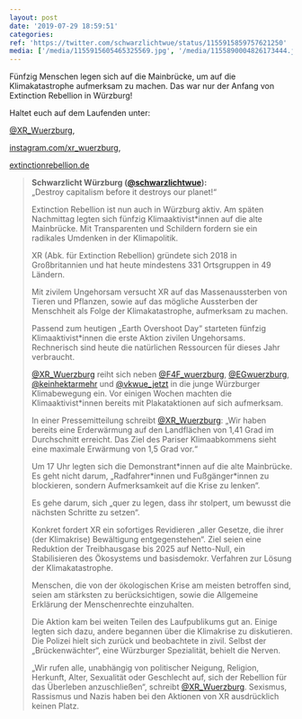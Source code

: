 ```yaml
---
layout: post
date: '2019-07-29 18:59:51'
categories: 
ref: 'https://twitter.com/schwarzlichtwue/status/1155915859757621250'
media: ['/media/1155915605465325569.jpg', '/media/1155890004826173444.jpg', '/media/1155890004952002561.jpg', '/media/1155890005467893760.jpg', '/media/1155890048400797697.jpg', '/media/1155890085470048261.jpg', '/media/1155890119209099269.jpg', '/media/1155890159805710336.jpg']
---
```

Fünfzig Menschen legen sich auf die Mainbrücke, um auf die Klimakatastrophe aufmerksam zu machen. Das war nur der Anfang von Extinction Rebellion in Würzburg! 



Haltet euch auf dem Laufenden unter:

[@XR_Wuerzburg](https://twitter.com/XR_Wuerzburg),

[instagram.com/xr_wuerzburg](http://www.instagram.com/xr_wuerzburg),

[extinctionrebellion.de](http://www.extinctionrebellion.de) 
> <b>Schwarzlicht Würzburg ([@schwarzlichtwue](https://twitter.com/schwarzlichtwue)):</b>  
>„Destroy capitalism before it destroys our planet!“   
>  
>  
>  
>Extinction Rebellion ist nun auch in Würzburg aktiv. Am späten Nachmittag legten sich fünfzig Klimaaktivist\*innen auf die alte Mainbrücke. Mit Transparenten und Schildern fordern sie ein radikales Umdenken in der Klimapolitik.   
>  
>XR (Abk. für Extinction Rebellion) gründete sich 2018 in Großbritannien und hat heute mindestens 331 Ortsgruppen in 49 Ländern.   
>  
>Mit zivilem Ungehorsam versucht XR auf das Massenaussterben von Tieren und Pflanzen, sowie auf das mögliche Aussterben der Menschheit als Folge der Klimakatastrophe, aufmerksam zu machen.  
>  
>Passend zum heutigen „Earth Overshoot Day“ starteten fünfzig Klimaaktivist\*innen die erste Aktion zivilen Ungehorsams. Rechnerisch sind heute die natürlichen Ressourcen für dieses Jahr verbraucht.   
>  
>[@XR_Wuerzburg](https://twitter.com/XR_Wuerzburg)  reiht sich neben [@F4F_wuerzburg](https://twitter.com/F4F_wuerzburg), [@EGwuerzburg](https://twitter.com/EGwuerzburg), [@keinhektarmehr](https://twitter.com/keinhektarmehr) und [@vkwue_jetzt](https://twitter.com/vkwue_jetzt) in die junge Würzburger Klimabewegung ein. Vor einigen Wochen machten die Klimaaktivist\*innen bereits mit Plakataktionen auf sich aufmerksam.  
>  
>In einer Pressemitteilung schreibt [@XR_Wuerzburg](https://twitter.com/XR_Wuerzburg): „Wir haben bereits eine Erderwärmung auf den Landflächen von 1,41 Grad im Durchschnitt erreicht. Das Ziel des Pariser Klimaabkommens sieht eine maximale Erwärmung von 1,5 Grad vor.“   
>  
>Um 17 Uhr legten sich die Demonstrant\*innen auf die alte Mainbrücke. Es geht nicht darum, „Radfahrer\*innen und Fußgänger\*innen zu blockieren, sondern Aufmerksamkeit auf die Krise zu lenken“.  
>  
>Es gehe darum, sich „quer zu legen, dass ihr stolpert, um bewusst die nächsten Schritte zu setzen“.  
>  
>Konkret fordert XR ein sofortiges Revidieren „aller Gesetze, die ihrer (der Klimakrise) Bewältigung entgegenstehen“. Ziel seien eine Reduktion der Treibhausgase bis 2025 auf Netto-Null, ein Stabilisieren des Ökosystems und basisdemokr. Verfahren zur Lösung der Klimakatastrophe.  
>  
>Menschen, die von der ökologischen Krise am meisten betroffen sind, seien am stärksten zu berücksichtigen, sowie die Allgemeine Erklärung der Menschenrechte einzuhalten.  
>  
>Die Aktion kam bei weiten Teilen des Laufpublikums gut an. Einige legten sich dazu, andere begannen über die Klimakrise zu diskutieren. Die Polizei hielt sich zurück und beobachtete in zivil. Selbst der „Brückenwächter“, eine Würzburger Spezialität, behielt die Nerven.  
>  
>„Wir rufen alle, unabhängig von politischer Neigung, Religion, Herkunft, Alter, Sexualität oder Geschlecht auf, sich der Rebellion für das Überleben anzuschließen“, schreibt [@XR_Wuerzburg](https://twitter.com/XR_Wuerzburg). Sexismus, Rassismus und Nazis haben bei den Aktionen von XR ausdrücklich keinen Platz.   

